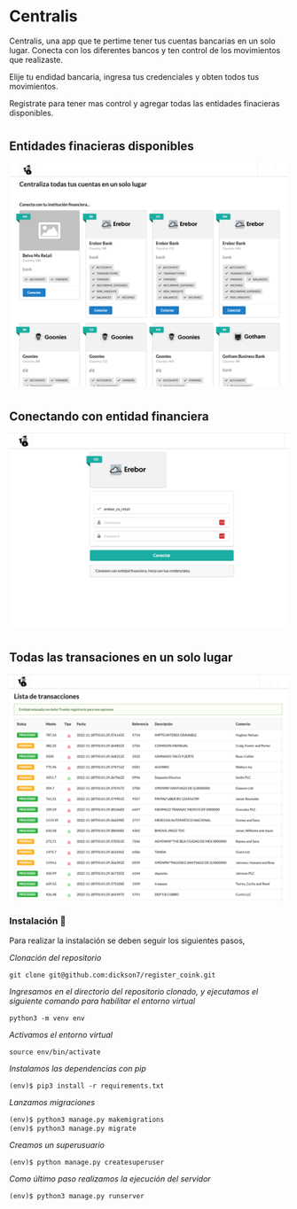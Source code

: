 # Centralis

Centralis, una app que te pertime tener tus cuentas bancarias en un solo lugar. Conecta con los diferentes bancos y ten control de los movimientos que realizaste. 

Elije tu endidad bancaria, ingresa tus credenciales y obten todos tus movimientos. 

Registrate para tener mas control y agregar todas las entidades finacieras disponibles.
#
## Entidades finacieras disponibles

![Untitled](centralis_site/static/img/institutions.png)

#
## Conectando con entidad financiera

![Untitled](centralis_site/static/img/connect.png)

#
## Todas las transaciones en un solo lugar

![Untitled](centralis_site/static/img/transactions.png)


### Instalación 🔧

Para realizar la instalación se deben seguir los siguientes pasos,

_Clonación del repositorio_

```shell
git clone git@github.com:dickson7/register_coink.git
```

_Ingresamos en el directorio del repositorio clonado, y ejecutamos el siguiente comando para habilitar el entorno virtual_

```shell
python3 -m venv env
```

_Activamos el entorno virtual_

```shell
source env/bin/activate
```

_Instalamos las dependencias con pip_

```shell
(env)$ pip3 install -r requirements.txt
```

_Lanzamos migraciones_

```shell
(env)$ python3 manage.py makemigrations
(env)$ python3 manage.py migrate
```

_Creamos un superusuario_
```shell
(env)$ python manage.py createsuperuser
```

_Como último paso realizamos la ejecución del servidor_

```shell
(env)$ python3 manage.py runserver
```
